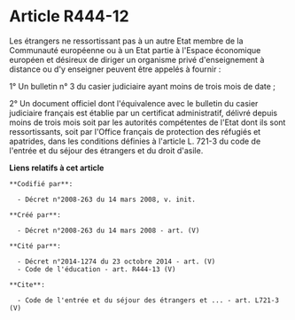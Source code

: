 # Article R444-12

Les étrangers ne ressortissant pas à un autre Etat membre de la Communauté européenne ou à un Etat partie à l'Espace
économique européen et désireux de diriger un organisme privé d'enseignement à distance ou d'y enseigner peuvent être appelés
à fournir : 

1° Un bulletin n° 3 du casier judiciaire ayant moins de trois mois de date ; 

2° Un document officiel dont l'équivalence avec le bulletin du casier judiciaire français est établie par un certificat
administratif, délivré depuis moins de trois mois soit par les autorités compétentes de l'Etat dont ils sont ressortissants,
soit par l'Office français de protection des réfugiés et apatrides, dans les conditions définies à l'article L. 721-3 du code
de l'entrée et du séjour des étrangers et du droit d'asile.

**Liens relatifs à cet article**

	**Codifié par**:

	  - Décret n°2008-263 du 14 mars 2008, v. init.

	**Créé par**:

	  - Décret n°2008-263 du 14 mars 2008 - art. (V)

	**Cité par**:

	  - Décret n°2014-1274 du 23 octobre 2014 - art. (V)
	  - Code de l'éducation - art. R444-13 (V)

	**Cite**:

	  - Code de l'entrée et du séjour des étrangers et ... - art. L721-3 (V)

